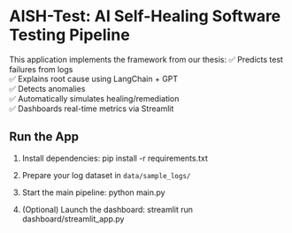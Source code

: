 # AISH-Test: AI Self-Healing Software Testing Pipeline

This application implements the framework from our thesis:
✅ Predicts test failures from logs  
✅ Explains root cause using LangChain + GPT  
✅ Detects anomalies  
✅ Automatically simulates healing/remediation  
✅ Dashboards real-time metrics via Streamlit

## Run the App

1. Install dependencies:
   pip install -r requirements.txt

2. Prepare your log dataset in `data/sample_logs/`

3. Start the main pipeline:
   python main.py

4. (Optional) Launch the dashboard:
   streamlit run dashboard/streamlit_app.py
